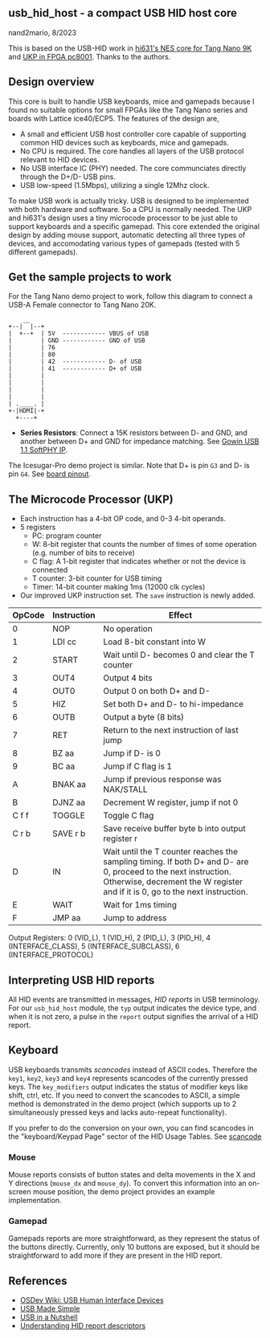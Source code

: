 ## usb_hid_host - a compact USB HID host core

nand2mario, 8/2023

This is based on the USB-HID work in [hi631's NES core for Tang Nano 9K](https://qiita.com/hi631/items/4f263ca676e4be14b9f8)
and [UKP in FPGA pc8001](http://kwhr0.g2.xrea.com/hard/pc8001.html). Thanks to the authors.

## Design overview

This core is built to handle USB keyboards, mice and gamepads because I found no suitable options for small FPGAs like the Tang Nano series and boards with Lattice ice40/ECP5. The features of the design are,

  * A small and efficient USB host controller core capable of supporting common HID devices such as keyboards, mice and gamepads.
  * No CPU is required. The core handles all layers of the USB protocol relevant to HID devices.
  * No USB interface IC (PHY) needed. The core communciates directly through the D+/D- USB pins.
  * USB low-speed (1.5Mbps), utilizing a single 12Mhz clock. 

To make USB work is actually tricky. USB is designed to be implemented with both hardware and software. So a CPU is normally needed. The UKP and hi631's design uses a tiny microcode processor to be just able to support keyboards and a specific gamepad. This core extended the original design by adding mouse support, automatic detecting all three types of devices, and accomodating various types of gamepads (tested with 5 different gamepads).

## Get the sample projects to work 

For the Tang Nano demo project to work, follow this diagram to connect a USB-A Female connector to Tang Nano 20K.
```
    __ 
+--|  |--+
|  +--+  | 5V  ------------ VBUS of USB
|        | GND ------------ GND of USB
|        | 76    
|        | 80              
|        | 42  ------------ D- of USB
|        | 41  ------------ D+ of USB
|        | 
|        |
|        |
|        |
| .____. |
+-|HDMI|-+
  +----+
```

* **Series Resistors**: Connect a 15K resistors between D- and GND, and another between D+ and GND for impedance matching. See [Gowin USB 1.1 SoftPHY IP](https://www.gowinsemi.com/upload/database_doc/1328/document/6073e6c99b401.pdf).

The Icesugar-Pro demo project is similar. Note that D+ is pin `G3` and D- is pin `G4`. See [board pinout](https://github.com/wuxx/icesugar-pro/blob/master/doc/iCESugar-pro-pinmap.png). 

## The Microcode Processor (UKP)
* Each instruction has a 4-bit OP code, and 0-3 4-bit operands.
* 5 registers
  * PC: program counter
  * W: 8-bit register that counts the number of times of some operation (e.g. number of bits to receive)
  * C flag: A 1-bit register that indicates whether or not the device is connected
  * T counter: 3-bit counter for USB timing
  * Timer: 14-bit counter making 1ms (12000 clk cycles)
* Our improved UKP instruction set. The `save` instruction is newly added.

| OpCode | Instruction | Effect |
|--------|-------------|------|
| 0      | NOP         | No operation |
| 1      | LDI cc      | Load 8-bit constant into W |
| 2      | START       | Wait until D- becomes 0 and clear the T counter |
| 3      | OUT4        | Output 4 bits |
| 4      | OUT0        | Output 0 on both D+ and D- |
| 5      | HIZ         | Set both D+ and D- to hi-impedance |
| 6      | OUTB        | Output a byte (8 bits) |
| 7      | RET         | Return to the next instruction of last jump |
| 8      | BZ aa       | Jump if D- is 0 |
| 9      | BC aa	     | Jump if C flag is 1 |
| A      | BNAK aa	   | Jump if previous response was NAK/STALL |
| B      | DJNZ aa	   | Decrement W register, jump if not 0 |
| C f f  | TOGGLE      | Toggle C flag |
| C r b  | SAVE r b    | Save receive buffer byte b into output register r  |
| D      | IN          | Wait until the T counter reaches the sampling timing. If both D+ and D- are 0, proceed to the next instruction. Otherwise, decrement the W register and if it is 0, go to the next instruction. |
| E      | WAIT	       | Wait for 1ms timing |
| F      | JMP aa      | Jump to address |

Output Registers: 0 (VID_L), 1 (VID_H), 2 (PID_L), 3 (PID_H), 4 (INTERFACE_CLASS), 5 (INTERFACE_SUBCLASS), 6 (INTERFACE_PROTOCOL)

## Interpreting USB HID reports

All HID events are transmitted in messages, *HID reports* in USB terminology. For our `usb_hid_host` module, the `typ` output indicates the device type, and when it is not zero, a pulse in the `report` output signifies the arrival of a HID report.

## Keyboard

USB keyboards transmits *scancodes* instead of ASCII codes. Therefore the `key1`, `key2`, `key3` and `key4` represents scancodes of the currently pressed keys. The `key_modifiers` output indicates the status of modifier keys like shift, ctrl, etc. If you need to convert the scancodes to ASCII, a simple method is demonstrated in the demo project (which supports up to 2 simultaneously pressed keys and lacks auto-repeat functionality). 

If you prefer to do the conversion on your own, you can find scancodes in the "keyboard/Keypad Page" sector of the HID Usage Tables. See [scancode](https://gist.github.com/MightyPork/6da26e382a7ad91b5496ee55fdc73db2)

### Mouse

Mouse reports consists of button states and delta movements in the X and Y directions (`mouse_dx` and `mouse_dy`). To convert this information into an on-screen mouse position, the demo project provides an example implementation.

### Gamepad

Gamepads reports are more straightforward, as they represent the status of the buttons directly. Currently, only 10 buttons are exposed, but it should be straightforward to add more if they are present in the HID report.

## References

* [OSDev Wiki: USB Human Interface Devices](https://wiki.osdev.org/USB_Human_Interface_Devices)
* [USB Made Simple](https://www.usbmadesimple.co.uk/)
* [USB in a Nutshell](https://www.beyondlogic.org/usbnutshell/usb1.shtml)
* [Understanding HID report descriptors](http://who-t.blogspot.com/2018/12/understanding-hid-report-descriptors.html)

